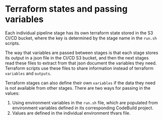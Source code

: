 # Terraform states and passing variables

Each individual pipeline stage has its own terraform state stored in the S3 CI/CD bucket, where the key is determined by the stage name in the `run.sh` scripts.

The way that variables are passed between stages is that each stage stores its output in a json file in the CI/CD S3 bucket, and then the next stages read these files to extract from that json document the variables they need. Terraform scripts use these files to share information instead of terraform `variables` and `outputs`.

Terraform stages can also define their own `variables` if the data they need is not available from other stages. There are two ways for passing in the values:

1. Using environment variables in the `run.sh` file, which are populated from environment variables defined in its corresponding CodeBuild project.
2. Values are defined in the individual environment tfvars file.


